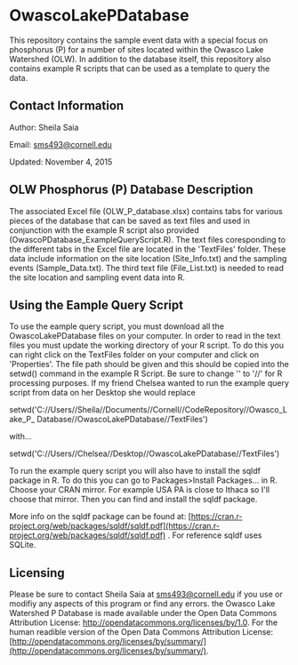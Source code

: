 # OwascoLakePDatabase
This repository contains the sample event data with a special focus on phosphorus (P) for a number of sites located within the Owasco Lake Watershed (OLW).  In addition to the database itself, this repository also contains example R scripts that can be used as a template to query the data.


## Contact Information ##
Author: Sheila Saia

Email: sms493@cornell.edu

Updated: November 4, 2015


## OLW Phosphorus (P) Database Description ##

The associated Excel file (OLW_P_database.xlsx) contains tabs for various pieces of the database that can be saved as text files and used in conjunction with the example R script also provided (OwascoPDatabase_ExampleQueryScript.R).  The text files coresponding to the different tabs in the Excel file are located in the 'TextFiles' folder.  These data include information on the site location (Site_Info.txt) and the sampling events (Sample_Data.txt).  The third text file (File_List.txt) is needed to read the site location and sampling event data into R.


## Using the Eample Query Script ##

To use the eample query script, you must download all the OwascoLakePDatabase files on your computer.  In order to read in the text files you must update the working directory of your R script.  To do this you can right click on the TextFiles folder on your computer and click on 'Properties'.  The file path should be given and this should be copied into the setwd() command in the example R Script.  Be sure to change '\' to '//' for R processing purposes.  If my friend Chelsea wanted to run the example query script from data on her Desktop she would replace 

setwd('C://Users//Sheila//Documents//Cornell//CodeRepository//Owasco_Lake_P_ Database//OwascoLakePDatabase//TextFiles')

with... 

setwd('C://Users//Chelsea//Desktop//OwascoLakePDatabase//TextFiles')

To run the example query script you will also have to install the sqldf package in R.  To do this you can go to Packages>Install Packages... in R.  Choose your CRAN mirror.  For example USA PA is close to Ithaca so I'll choose that mirror.  Then you can find and install the sqldf package.

More info on the sqldf package can be found at: [https://cran.r-project.org/web/packages/sqldf/sqldf.pdf](https://cran.r-project.org/web/packages/sqldf/sqldf.pdf) . For reference sqldf uses SQLite.

## Licensing ##

Please be sure to contact Sheila Saia at sms493@cornell.edu if you use or modifiy any aspects of this program or find any errors.  the Owasco Lake Watershed P Database is made available under the Open Data Commons Attribution License: http://opendatacommons.org/licenses/by/1.0.  For the human readible version of the Open Data Commons Attribution License: [http://opendatacommons.org/licenses/by/summary/](http://opendatacommons.org/licenses/by/summary/).